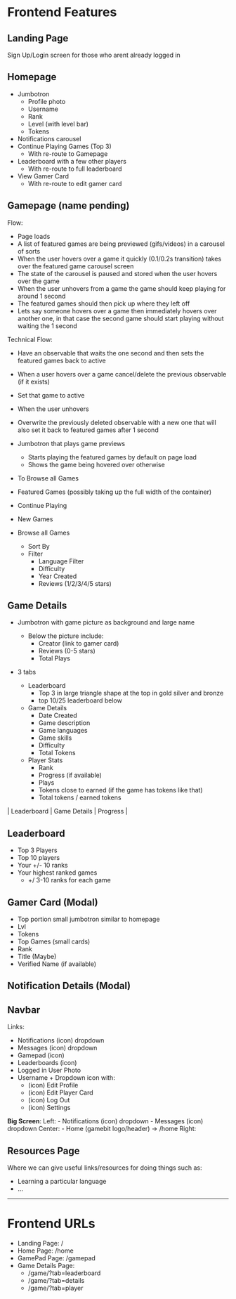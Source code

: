 # Frontend Features

## Landing Page

Sign Up/Login screen for those who arent already logged in

## Homepage

- Jumbotron
  - Profile photo
  - Username
  - Rank
  - Level (with level bar)
  - Tokens
- Notifications carousel
- Continue Playing Games (Top 3)
  - With re-route to Gamepage
- Leaderboard with a few other players
  - With re-route to full leaderboard
- View Gamer Card
  - With re-route to edit gamer card

## Gamepage (name pending)

Flow:

- Page loads
- A list of featured games are being previewed (gifs/videos) in a carousel of sorts
- When the user hovers over a game it quickly (0.1/0.2s transition) takes over the featured game carousel screen
- The state of the carousel is paused and stored when the user hovers over the game
- When the user unhovers from a game the game should keep playing for around 1 second
- The featured games should then pick up where they left off
- Lets say someone hovers over a game then immediately hovers over another one, in that case the second game should start playing without waiting the 1 second

Technical Flow:

- Have an observable that waits the one second and then sets the featured games back to active
- When a user hovers over a game cancel/delete the previous observable (if it exists)
- Set that game to active
- When the user unhovers
- Overwrite the previously deleted observable with a new one that will also set it back to featured games after 1 second

- Jumbotron that plays game previews
  - Starts playing the featured games by default on page load
  - Shows the game being hovered over otherwise
- To Browse all Games
- Featured Games (possibly taking up the full width of the container)
- Continue Playing
- New Games
- Browse all Games
  - Sort By
  - Filter
    - Language Filter
    - Difficulty
    - Year Created
    - Reviews (1/2/3/4/5 stars)

## Game Details

- Jumbotron with game picture as background and large name

  - Below the picture include:
    - Creator (link to gamer card)
    - Reviews (0-5 stars)
    - Total Plays

- 3 tabs
  - Leaderboard
    - Top 3 in large triangle shape at the top in gold silver and bronze
    - top 10/25 leaderboard below
  - Game Details
    - Date Created
    - Game description
    - Game languages
    - Game skills
    - Difficulty
    - Total Tokens
  - Player Stats
    - Rank
    - Progress (if available)
    - Plays
    - Tokens close to earned (if the game has tokens like that)
    - Total tokens / earned tokens

| Leaderboard | Game Details | Progress |

## Leaderboard

- Top 3 Players
- Top 10 players
- Your +/- 10 ranks
- Your highest ranked games
  - +/ 3-10 ranks for each game

## Gamer Card (Modal)

- Top portion small jumbotron similar to homepage
- Lvl
- Tokens
- Top Games (small cards)
- Rank
- Title (Maybe)
- Verified Name (if available)

## Notification Details (Modal)

## Navbar

Links:

- Notifications (icon) dropdown
- Messages (icon) dropdown
- Gamepad (icon)
- Leaderboards (icon)
- Logged in User Photo
- Username + Dropdown icon with:
  - (icon) Edit Profile
  - (icon) Edit Player Card
  - (icon) Log Out
  - (icon) Settings

**Big Screen**:
Left: - Notifications (icon) dropdown - Messages (icon) dropdown
Center: - Home (gamebit logo/header) -> /home
Right:

## Resources Page

Where we can give useful links/resources for doing things such as:

- Learning a particular language
- ...

---

# Frontend URLs

- Landing Page: /
- Home Page: /home
- GamePad Page: /gamepad
- Game Details Page:
  - /game/<gameId>?tab=leaderboard
  - /game/<gameId>?tab=details
  - /game/<gameId>?tab=player
